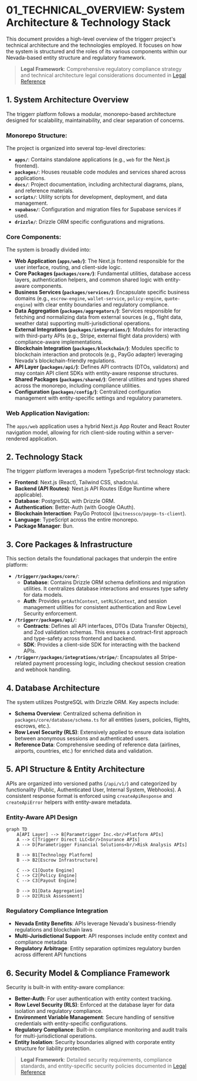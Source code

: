# 01_TECHNICAL_OVERVIEW: System Architecture & Technology Stack

This document provides a high-level overview of the triggerr project's technical architecture and the technologies employed. It focuses on how the system is structured and the roles of its various components within our Nevada-based entity structure and regulatory framework.

> **Legal Framework**: Comprehensive regulatory compliance strategy and technical architecture legal considerations documented in [Legal Reference](../04_compliance/LEGAL_REFERENCE.md)

## 1. System Architecture Overview

The triggerr platform follows a modular, monorepo-based architecture designed for scalability, maintainability, and clear separation of concerns.

### Monorepo Structure:

The project is organized into several top-level directories:

*   **`apps/`**: Contains standalone applications (e.g., `web` for the Next.js frontend).
*   **`packages/`**: Houses reusable code modules and services shared across applications.
*   **`docs/`**: Project documentation, including architectural diagrams, plans, and reference materials.
*   **`scripts/`**: Utility scripts for development, deployment, and data management.
*   **`supabase/`**: Configuration and migration files for Supabase services if used.
*   **`drizzle/`**: Drizzle ORM specific configurations and migrations.

### Core Components:

The system is broadly divided into:

*   **Web Application (`apps/web/`)**: The Next.js frontend responsible for the user interface, routing, and client-side logic.
*   **Core Packages (`packages/core/`)**: Fundamental utilities, database access layers, authentication helpers, and common shared logic with entity-aware components.
*   **Business Services (`packages/services/`)**: Encapsulate specific business domains (e.g., `escrow-engine`, `wallet-service`, `policy-engine`, `quote-engine`) with clear entity boundaries and regulatory compliance.
*   **Data Aggregation (`packages/aggregators/`)**: Services responsible for fetching and normalizing data from external sources (e.g., flight data, weather data) supporting multi-jurisdictional operations.
*   **External Integrations (`packages/integrations/`)**: Modules for interacting with third-party APIs (e.g., Stripe, external flight data providers) with compliance-aware implementations.
*   **Blockchain Integration (`packages/blockchain/`)**: Modules specific to blockchain interaction and protocols (e.g., PayGo adapter) leveraging Nevada's blockchain-friendly regulations.
*   **API Layer (`packages/api/`)**: Defines API contracts (DTOs, validators) and may contain API client SDKs with entity-aware response structures.
*   **Shared Packages (`packages/shared/`)**: General utilities and types shared across the monorepo, including compliance utilities.
*   **Configuration (`packages/config/`)**: Centralized configuration management with entity-specific settings and regulatory parameters.

### Web Application Navigation:

The `apps/web` application uses a hybrid Next.js App Router and React Router navigation model, allowing for rich client-side routing within a server-rendered application.

## 2. Technology Stack

The triggerr platform leverages a modern TypeScript-first technology stack:

*   **Frontend**: Next.js (React), Tailwind CSS, shadcn/ui.
*   **Backend (API Routes)**: Next.js API Routes (Edge Runtime where applicable).
*   **Database**: PostgreSQL with Drizzle ORM.
*   **Authentication**: Better-Auth (with Google OAuth).
*   **Blockchain Interaction**: PayGo Protocol (`@witnessco/paygo-ts-client`).
*   **Language**: TypeScript across the entire monorepo.
*   **Package Manager**: Bun.

## 3. Core Packages & Infrastructure

This section details the foundational packages that underpin the entire platform:

*   **`/triggerr/packages/core/`**:
    *   **Database**: Contains Drizzle ORM schema definitions and migration utilities. It centralizes database interactions and ensures type safety for data models.
    *   **Auth**: Provides `getAuthContext`, `setRLSContext`, and session management utilities for consistent authentication and Row Level Security enforcement.
*   **`/triggerr/packages/api/`**:
    *   **Contracts**: Defines all API interfaces, DTOs (Data Transfer Objects), and Zod validation schemas. This ensures a contract-first approach and type-safety across frontend and backend.
    *   **SDK**: Provides a client-side SDK for interacting with the backend APIs.
*   **`/triggerr/packages/integrations/stripe/`**: Encapsulates all Stripe-related payment processing logic, including checkout session creation and webhook handling.

## 4. Database Architecture

The system utilizes PostgreSQL with Drizzle ORM. Key aspects include:

*   **Schema Overview**: Centralized schema definition in `packages/core/database/schema.ts` for all entities (users, policies, flights, escrows, etc.).
*   **Row Level Security (RLS)**: Extensively applied to ensure data isolation between anonymous sessions and authenticated users.
*   **Reference Data**: Comprehensive seeding of reference data (airlines, airports, countries, etc.) for enriched data and validation.

## 5. API Structure & Entity Architecture

APIs are organized into versioned paths (`/api/v1/`) and categorized by functionality (Public, Authenticated User, Internal System, Webhooks). A consistent response format is enforced using `createApiResponse` and `createApiError` helpers with entity-aware metadata.

### Entity-Aware API Design
```mermaid
graph TD
    A[API Layer] --> B[Parametrigger Inc.<br/>Platform APIs]
    A --> C[Triggerr Direct LLC<br/>Insurance APIs]
    A --> D[Parametrigger Financial Solutions<br/>Risk Analysis APIs]
    
    B --> B1[Technology Platform]
    B --> B2[Escrow Infrastructure]
    
    C --> C1[Quote Engine]
    C --> C2[Policy Engine]
    C --> C3[Payout Engine]
    
    D --> D1[Data Aggregation]
    D --> D2[Risk Assessment]
```

### Regulatory Compliance Integration
- **Nevada Entity Benefits**: APIs leverage Nevada's business-friendly regulations and blockchain laws
- **Multi-Jurisdictional Support**: API responses include entity context and compliance metadata
- **Regulatory Arbitrage**: Entity separation optimizes regulatory burden across different API functions

## 6. Security Model & Compliance Framework

Security is built-in with entity-aware compliance:
*   **Better-Auth**: For user authentication with entity context tracking.
*   **Row Level Security (RLS)**: Enforced at the database layer for data isolation and regulatory compliance.
*   **Environment Variable Management**: Secure handling of sensitive credentials with entity-specific configurations.
*   **Regulatory Compliance**: Built-in compliance monitoring and audit trails for multi-jurisdictional operations.
*   **Entity Isolation**: Security boundaries aligned with corporate entity structure for liability protection.

> **Legal Framework**: Detailed security requirements, compliance standards, and entity-specific security policies documented in [Legal Reference](../04_compliance/LEGAL_REFERENCE.md)